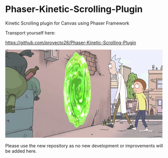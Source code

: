 # Phaser-Kinetic-Scrolling-Plugin
Kinetic Scrolling plugin for Canvas using Phaser Framework

Transport yourself here:

https://github.com/proyecto26/Phaser-Kinetic-Scrolling-Plugin

![Transport yourself](transport.gif)

Please use the new repository as no new development or improvements will be added here.
